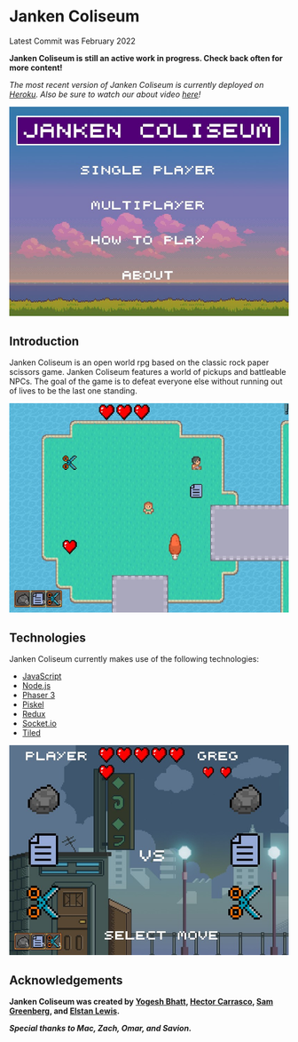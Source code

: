 ﻿# Janken Coliseum&nbsp;&nbsp;&nbsp;

Latest Commit was February 2022

**Janken Coliseum is still an active work in progress. Check back often for more content!** <br /> 

*The most recent version of Janken Coliseum is currently deployed on [Heroku](https://janken-coliseum1.herokuapp.com/). Also be sure to watch our about video [here](https://youtu.be/d34j9f-yT2Q)!*

<div align="center">
<img src="public\assets\sprites\Janken-Homescreen.jpg" width="700" alt="The Janken Coliseum home screen" />
</div>

## Introduction
Janken Coliseum is an open world rpg based on the classic rock paper scissors game. Janken Coliseum features a world of pickups and battleable NPCs. The goal of the game is to defeat everyone else without running out of lives to be the last one standing.

<div align="center">
<img src="public\assets\sprites\Janken-Mapscreen.jpg" width="700" alt="The Janken Coliseum map screen" />
</div>

## Technologies
Janken Coliseum currently makes use of the following technologies:

- [JavaScript](https://www.javascript.com/)
- [Node.js](https://nodejs.org/en/)
- [Phaser 3](https://phaser.io/)
- [Piskel](https://www.piskelapp.com/)
- [Redux](https://redux.js.org/)
- [Socket.io](https://socket.io/)
- [Tiled](https://www.mapeditor.org/)

<div align="center">
<img src="public\assets\sprites\Janken-Battlescreen.jpg" width="700" alt="The Janken Coliseum battle screen" />
</div>

## Acknowledgements
**Janken Coliseum was created by [Yogesh Bhatt](https://www.linkedin.com/in/yogeshb89/), [Hector Carrasco](https://www.linkedin.com/in/hector-carrasco16/), [Sam Greenberg](https://www.linkedin.com/in/some-greenberg/), and [Elstan Lewis](https://www.linkedin.com/in/elstan-lewis/).**

***Special thanks to Mac, Zach, Omar, and Savion.***
